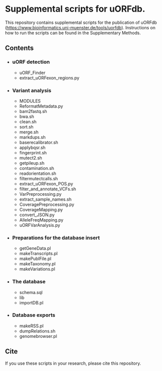 # Supplemental scripts for uORFdb.
This repository contains supplemental scripts for the publication of uORFdb (https://www.bioinformatics.uni-muenster.de/tools/uorfdb).
Instructions on how to run the scripts can be found in the Supplementary Methods.

## Contents
- ### uORF detection
	- uORF_Finder
	- extract_uORFexon_regions.py

- ### Variant analysis
	- MODULES
	- ReformatMetadata.py
	- bam2fastq.sh
	- bwa.sh
	- clean.sh
	- sort.sh
	- merge.sh
	- markdups.sh
	- baserecalibrator.sh
	- applybqsr.sh
	- fingerprint.sh
	- mutect2.sh
	- getpileup.sh
	- contamination.sh
	- readorientation.sh
	- filtermutectcalls.sh
	- extract_uORFexon_POS.py
	- filter_and_annotate_VCFs.sh
	- VarPreprocessing.py
	- extract_sample_names.sh
	- CoveragePreprocessing.py
	- CoverageMapping.py
	- convert_JSON.py
	- AlleleFreqMapping.py
	- uORFVarAnalysis.py

- ### Preparations for the database insert
	- getGeneData.pl
	- makeTranscripts.pl
	- makePublFile.pl
	- makeTaxonomy.pl
	- makeVariations.pl

- ### The database
	- schema.sql
	- lib
	- importDB.pl	

- ### Database exports
	- makeRSS.pl
	- dumpRelations.sh
	- genomebrowser.pl	

## Cite
If you use these scripts in your research, please cite this repository.
